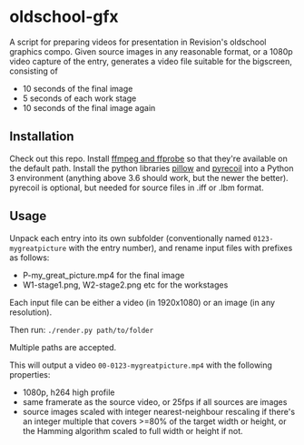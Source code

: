 # oldschool-gfx

A script for preparing videos for presentation in Revision's oldschool graphics compo. Given source images in any reasonable format, or a 1080p video capture of the entry, generates a video file suitable for the bigscreen, consisting of

* 10 seconds of the final image
* 5 seconds of each work stage
* 10 seconds of the final image again

## Installation

Check out this repo. Install [ffmpeg and ffprobe](https://ffmpeg.org/download.html) so that they're available on the default path. Install the python libraries [pillow](https://pillow.readthedocs.io/en/stable/) and [pyrecoil](https://pypi.org/project/pyrecoil/) into a Python 3 environment (anything above 3.6 should work, but the newer the better). pyrecoil is optional, but needed for source files in .iff or .lbm format.

## Usage

Unpack each entry into its own subfolder (conventionally named `0123-mygreatpicture` with the entry number), and rename input files with prefixes as follows:

* P-my_great_picture.mp4 for the final image
* W1-stage1.png, W2-stage2.png etc for the workstages

Each input file can be either a video (in 1920x1080) or an image (in any resolution).

Then run: `./render.py path/to/folder`

Multiple paths are accepted.

This will output a video `00-0123-mygreatpicture.mp4` with the following properties:

* 1080p, h264 high profile
* same framerate as the source video, or 25fps if all sources are images
* source images scaled with integer nearest-neighbour rescaling if there's an integer multiple that covers >=80% of the target width or height, or the Hamming algorithm scaled to full width or height if not.
